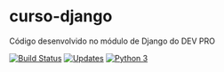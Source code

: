 # curso-django
Código desenvolvido no módulo de Django do DEV PRO

[![Build Status](https://app.travis-ci.com/jasielserra/curso_django.svg?branch=master)](https://app.travis-ci.com/jasielserra/curso_django)
[![Updates](https://pyup.io/repos/github/jasielserra/curso_django/shield.svg)](https://pyup.io/repos/github/jasielserra/curso_django/)
[![Python 3](https://pyup.io/repos/github/jasielserra/curso_django/python-3-shield.svg)](https://pyup.io/repos/github/jasielserra/curso_django/)
